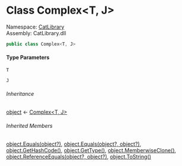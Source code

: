﻿# Class Complex<T, J\>

Namespace: [CatLibrary](CatLibrary.md)  
Assembly: CatLibrary.dll

```csharp
public class Complex<T, J>
```

#### Type Parameters

`T` 

`J` 

###### Inheritance

[object](https://learn.microsoft.com/dotnet/api/system.object) ← 
[Complex<T, J\>](CatLibrary.Complex\-2.md)

###### Inherited Members

[object.Equals\(object?\)](https://learn.microsoft.com/dotnet/api/system.object.equals\#system\-object\-equals\(system\-object\)), 
[object.Equals\(object?, object?\)](https://learn.microsoft.com/dotnet/api/system.object.equals\#system\-object\-equals\(system\-object\-system\-object\)), 
[object.GetHashCode\(\)](https://learn.microsoft.com/dotnet/api/system.object.gethashcode), 
[object.GetType\(\)](https://learn.microsoft.com/dotnet/api/system.object.gettype), 
[object.MemberwiseClone\(\)](https://learn.microsoft.com/dotnet/api/system.object.memberwiseclone), 
[object.ReferenceEquals\(object?, object?\)](https://learn.microsoft.com/dotnet/api/system.object.referenceequals), 
[object.ToString\(\)](https://learn.microsoft.com/dotnet/api/system.object.tostring)

